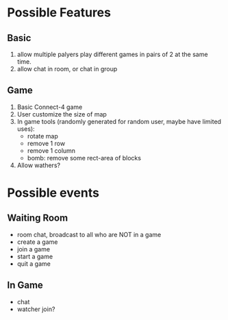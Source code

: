# Possible Features

## Basic

1. allow multiple palyers play different games in pairs of 2 at the same time.
2. allow chat in room, or chat in group

## Game

1. Basic Connect-4 game
2. User customize the size of map
3. In game tools (randomly generated for random user, maybe have limited uses):
	* rotate map
	* remove 1 row
	* remove 1 column
	* bomb: remove some rect-area of blocks
4. Allow wathers?

# Possible events

## Waiting Room

* room chat, broadcast to all who are NOT in a game
* create a game
* join a game
* start a game
* quit a game

## In Game

* chat
* watcher join?
